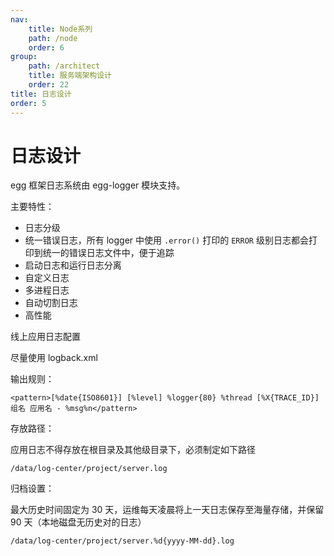```yaml
---
nav:
    title: Node系列
    path: /node
    order: 6
group:
    path: /architect
    title: 服务端架构设计
    order: 22
title: 日志设计
order: 5
---
```


# 日志设计

egg 框架日志系统由 egg-logger 模块支持。

主要特性：

- 日志分级
- 统一错误日志，所有 logger 中使用 `.error()` 打印的 `ERROR` 级别日志都会打印到统一的错误日志文件中，便于追踪
- 启动日志和运行日志分离
- 自定义日志
- 多进程日志
- 自动切割日志
- 高性能

线上应用日志配置

尽量使用 logback.xml

输出规则：

```
<pattern>[%date{ISO8601}] [%level] %logger{80} %thread [%X{TRACE_ID}] 组名 应用名 - %msg%n</pattern>
```

存放路径：

应用日志不得存放在根目录及其他级目录下，必须制定如下路径

```
/data/log-center/project/server.log
```

归档设置：

最大历史时间固定为 30 天，运维每天凌晨将上一天日志保存至海量存储，并保留 90 天（本地磁盘无历史对的日志）

```
/data/log-center/project/server.%d{yyyy-MM-dd}.log
```
